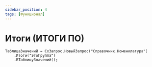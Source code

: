 ```yaml
---
sidebar_position: 4
tags: [Функционал]
---
```


# Итоги (ИТОГИ ПО)

```bsl
ТаблицаЗначений = СхЗапрос.НовыйЗапрос("Справочник.Номенклатура")
    .Итоги("ЭтоГруппа")
    .ВТаблицуЗначений();
```
